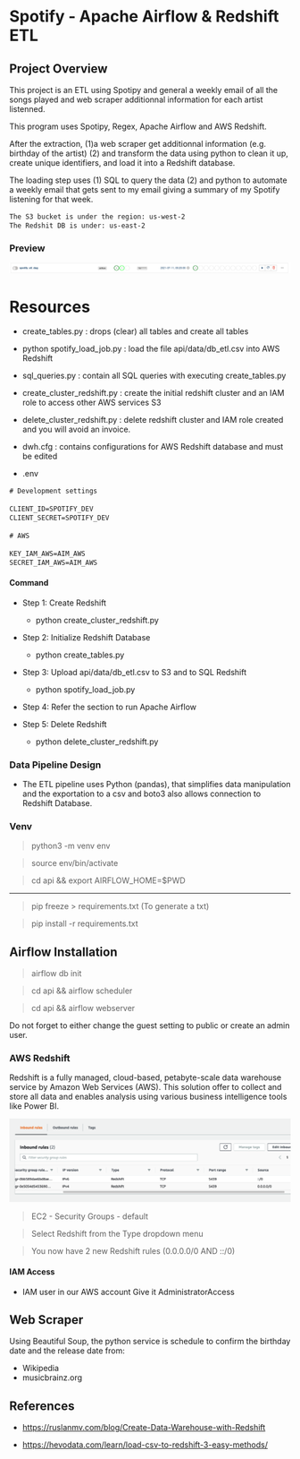 # Spotify - Apache Airflow & Redshift ETL

## Project Overview

This project is an ETL using Spotipy and general a weekly email of all the songs played and web scraper additionnal information for each artist listenned.

This program uses Spotipy, Regex, Apache Airflow and AWS Redshift.

After the extraction, (1)a web scraper get additionnal information (e.g. birthday of the artist) (2) and transform the data using python to clean it up, create unique identifiers, and load it into a Redshift database.

The loading step uses (1) SQL to query the data (2) and python to automate a weekly email that gets sent to my email giving a summary of my Spotify listening for that week.

```
The S3 bucket is under the region: us-west-2
The Redshit DB is under: us-east-2
```

### Preview

![preview](airflow_init.png)

# Resources

- create_tables.py : drops (clear) all tables and create all tables

- python spotify_load_job.py : load the file api/data/db_etl.csv into AWS Redshift

- sql_queries.py : contain all SQL queries with executing create_tables.py

- create_cluster_redshift.py : create the initial redshift cluster and an IAM role to access other AWS services S3

- delete_cluster_redshift.py : delete redshift cluster and IAM role created and you will avoid an invoice.

- dwh.cfg : contains configurations for AWS Redshift database and must be edited

- .env

```
# Development settings

CLIENT_ID=SPOTIFY_DEV
CLIENT_SECRET=SPOTIFY_DEV

# AWS

KEY_IAM_AWS=AIM_AWS
SECRET_IAM_AWS=AIM_AWS
```

#### Command

- Step 1: Create Redshift

  - python create_cluster_redshift.py

- Step 2: Initialize Redshift Database

  - python create_tables.py

- Step 3: Upload api/data/db_etl.csv to S3 and to SQL Redshift

  - python spotify_load_job.py

- Step 4: Refer the section to run Apache Airflow

- Step 5: Delete Redshift

  - python delete_cluster_redshift.py

### Data Pipeline Design

- The ETL pipeline uses Python (pandas), that simplifies data manipulation and the exportation to a csv and boto3 also allows connection to Redshift Database.

### Venv

> python3 -m venv env

> source env/bin/activate

> cd api && export AIRFLOW_HOME=$PWD

---

> pip freeze > requirements.txt (To generate a txt)

> pip install -r requirements.txt

## Airflow Installation

> airflow db init

> cd api && airflow scheduler

> cd api && airflow webserver

Do not forget to either change the guest setting to public or create an admin user.

### AWS Redshift

Redshift is a fully managed, cloud-based, petabyte-scale data warehouse service by Amazon Web Services (AWS). This solution offer to collect and store all data and enables analysis using various business intelligence tools like Power BI.

![preview](redshift_port.png)

> EC2 - Security Groups - default

> Select Redshift from the Type dropdown menu

> You now have 2 new Redshift rules (0.0.0.0/0 AND ::/0)

#### IAM Access

- IAM user in our AWS account Give it AdministratorAccess

## Web Scraper

Using Beautiful Soup, the python service is schedule to confirm the birthday date and the release date from:

- Wikipedia
- musicbrainz.org

## References

- https://ruslanmv.com/blog/Create-Data-Warehouse-with-Redshift

- https://hevodata.com/learn/load-csv-to-redshift-3-easy-methods/

```

```
